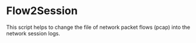 # Flow2Session

This script helps to change the file of network packet flows (pcap) into the network session logs.
